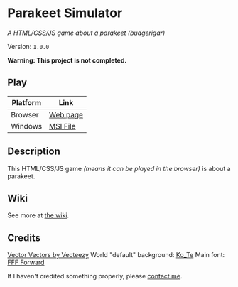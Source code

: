 # Parakeet Simulator
*A HTML/CSS/JS game about a parakeet (budgerigar)*

Version: `1.0.0`

**Warning: This project is not completed.**

## Play
Platform|Link
--|--
Browser|[Web page](https://entityplantt.github.io/parakeet-simulator/)
Windows|[MSI File](https://entityplantt.github.io/parakeet-simulator/msi/Parakeet%20Simulator.msi)

## Description
This HTML/CSS/JS game *(means it can be played in the browser)* is about a parakeet.

## Wiki
See more at [the wiki](https://github.com/EntityPlantt/parakeet-simulator/wiki).

## Credits
[Vector Vectors by Vecteezy](https://www.vecteezy.com/free-vector/vector)
World "default" background: [Ko_Te](https://www.istockphoto.com/portfolio/Ko_Te?mediatype=illustration)
Main font: [FFF Forward](https://www.1001fonts.com/fff-forward-font.html)

If I haven't credited something properly, please [contact me](mailto:nikola.stojkovski.ns@gmail.com?subject=Inappropiate%20credit%20given&body=Dear%20EntityPlantt%2C%0D%0AYou%20have%20credited%20someone's%20artwork%20or%20creation%20inappropriately.%0D%0AThing%3A%20%5BThe%20thing%20that%20you%20are%20talking%20about%5D%0D%0AHow%20to%20properly%20credit%20it%3A%0D%0A%5BPlease%20give%20information.%20Example%3A%20add%20link%20to%20the%20profile%5D).
